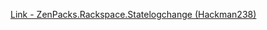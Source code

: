 [Link - ZenPacks.Rackspace.Statelogchange (Hackman238)](https://github.com/Hackman238/ZenPacks.Rackspace.Statelogchange)
